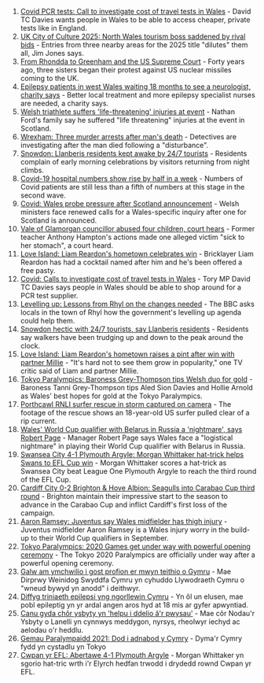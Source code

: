 1. [Covid PCR tests: Call to investigate cost of travel tests in Wales](https://www.bbc.co.uk/news/uk-wales-politics-58260242?at_medium=RSS&at_campaign=KARANGA) - David TC Davies wants people in Wales to be able to access cheaper, private tests like in England.
2. [UK City of Culture 2025: North Wales tourism boss saddened by rival bids](https://www.bbc.co.uk/news/uk-wales-58319788?at_medium=RSS&at_campaign=KARANGA) - Entries from three nearby areas for the 2025 title "dilutes" them all, Jim Jones says.
3. [From Rhondda to Greenham and the US Supreme Court](https://www.bbc.co.uk/news/uk-wales-58318646?at_medium=RSS&at_campaign=KARANGA) - Forty years ago, three sisters began their protest against US nuclear missiles coming to the UK.
4. [Epilepsy patients in west Wales waiting 18 months to see a neurologist, charity says](https://www.bbc.co.uk/news/uk-wales-58319786?at_medium=RSS&at_campaign=KARANGA) - Better local treatment and more epilepsy specialist nurses are needed, a charity says.
5. [Welsh triathlete suffers 'life-threatening' injuries at event](https://www.bbc.co.uk/news/uk-wales-58321158?at_medium=RSS&at_campaign=KARANGA) - Nathan Ford's family say he suffered "life threatening" injuries at the event in Scotland.
6. [Wrexham: Three murder arrests after man's death](https://www.bbc.co.uk/news/uk-wales-58314181?at_medium=RSS&at_campaign=KARANGA) - Detectives are investigating after the man died following a "disturbance".
7. [Snowdon: Llanberis residents kept awake by 24/7 tourists](https://www.bbc.co.uk/news/uk-wales-58314871?at_medium=RSS&at_campaign=KARANGA) - Residents complain of early morning celebrations by visitors returning from night climbs.
8. [Covid-19 hospital numbers show rise by half in a week](https://www.bbc.co.uk/news/uk-wales-58318218?at_medium=RSS&at_campaign=KARANGA) - Numbers of Covid patients are still less than a fifth of numbers at this stage in the second wave.
9. [Covid: Wales probe pressure after Scotland announcement](https://www.bbc.co.uk/news/uk-wales-politics-58244528?at_medium=RSS&at_campaign=KARANGA) - Welsh ministers face renewed calls for a Wales-specific inquiry after one for Scotland is announced.
10. [Vale of Glamorgan councillor abused four children, court hears](https://www.bbc.co.uk/news/uk-wales-58321149?at_medium=RSS&at_campaign=KARANGA) - Former teacher Anthony Hampton's actions made one alleged victim "sick to her stomach", a court heard.
11. [Love Island: Liam Reardon's hometown celebrates win](https://www.bbc.co.uk/news/uk-wales-58314176?at_medium=RSS&at_campaign=KARANGA) - Bricklayer Liam Reardon has had a cocktail named after him and he's been offered a free pasty.
12. [Covid: Calls to investigate cost of travel tests in Wales](https://www.bbc.co.uk/news/uk-wales-58319791?at_medium=RSS&at_campaign=KARANGA) - Tory MP David TC Davies says people in Wales should be able to shop around for a PCR test supplier.
13. [Levelling up: Lessons from Rhyl on the changes needed](https://www.bbc.co.uk/news/uk-58287122?at_medium=RSS&at_campaign=KARANGA) - The BBC asks locals in the town of Rhyl how the government's levelling up agenda could help them.
14. [Snowdon hectic with 24/7 tourists, say Llanberis residents](https://www.bbc.co.uk/news/uk-wales-58324570?at_medium=RSS&at_campaign=KARANGA) - Residents say walkers have been trudging up and down to the peak around the clock.
15. [Love Island: Liam Reardon's hometown raises a pint after win with partner Millie](https://www.bbc.co.uk/news/uk-wales-58321156?at_medium=RSS&at_campaign=KARANGA) - "It's hard not to see them grow in popularity," one TV critic said of Liam and partner Millie.
16. [Tokyo Paralympics: Baroness Grey-Thompson tips Welsh duo for gold](https://www.bbc.co.uk/sport/av/disability-sport/58310373?at_medium=RSS&at_campaign=KARANGA) - Baroness Tanni Grey-Thompson tips Aled Sion Davies and Hollie Arnold as Wales' best hopes for gold at the Tokyo Paralympics.
17. [Porthcawl RNLI surfer rescue in storm captured on camera](https://www.bbc.co.uk/news/uk-wales-58317099?at_medium=RSS&at_campaign=KARANGA) - The footage of the rescue shows an 18-year-old US surfer pulled clear of a rip current.
18. [Wales' World Cup qualifier with Belarus in Russia a 'nightmare', says Robert Page](https://www.bbc.co.uk/sport/football/58318874?at_medium=RSS&at_campaign=KARANGA) - Manager Robert Page says Wales face a "logistical nightmare" in playing their World Cup qualifier with Belarus in Russia.
19. [Swansea City 4-1 Plymouth Argyle: Morgan Whittaker hat-trick helps Swans to EFL Cup win](https://www.bbc.co.uk/sport/football/58239627?at_medium=RSS&at_campaign=KARANGA) - Morgan Whittaker scores a hat-trick as Swansea City beat League One Plymouth Argyle to reach the third round of the EFL Cup.
20. [Cardiff City 0-2 Brighton & Hove Albion: Seagulls into Carabao Cup third round](https://www.bbc.co.uk/sport/football/58239552?at_medium=RSS&at_campaign=KARANGA) - Brighton maintain their impressive start to the season to advance in the Carabao Cup and inflict Cardiff's first loss of the campaign.
21. [Aaron Ramsey: Juventus say Wales midfielder has thigh injury](https://www.bbc.co.uk/sport/football/58322476?at_medium=RSS&at_campaign=KARANGA) - Juventus midfielder Aaron Ramsey is a Wales injury worry in the build-up to their World Cup qualifiers in September.
22. [Tokyo Paralympics: 2020 Games get under way with powerful opening ceremony](https://www.bbc.co.uk/sport/disability-sport/58316181?at_medium=RSS&at_campaign=KARANGA) - The Tokyo 2020 Paralympics are officially under way after a powerful opening ceremony.
23. [Galw am ymchwilio i gost profion er mwyn teithio o Gymru](https://www.bbc.co.uk/newyddion/58322295?at_medium=RSS&at_campaign=KARANGA) - Mae Dirprwy Weinidog Swyddfa Cymru yn cyhuddo Llywodraeth Cymru o "wneud bywyd yn anodd" i deithwyr.
24. [Diffyg triniaeth epilepsi yng ngorllewin Cymru](https://www.bbc.co.uk/newyddion/58311167?at_medium=RSS&at_campaign=KARANGA) - Yn ôl un elusen, mae pobl epileptig yn yr ardal angen aros hyd at 18 mis ar gyfer apwyntiad.
25. [Canu gyda chôr ysbyty yn 'helpu i ddelio â'r pwysau'](https://www.bbc.co.uk/newyddion/58322291?at_medium=RSS&at_campaign=KARANGA) - Mae côr Nodau'r Ysbyty o Lanelli yn cynnwys meddygon, nyrsys, rheolwyr iechyd ac aelodau o'r heddlu.
26. [Gemau Paralympaidd 2021: Dod i adnabod y Cymry](https://www.bbc.co.uk/newyddion/58310030?at_medium=RSS&at_campaign=KARANGA) - Dyma'r Cymry fydd yn cystadlu yn Tokyo
27. [Cwpan yr EFL: Abertawe 4-1 Plymouth Argyle](https://www.bbc.co.uk/newyddion/58311168?at_medium=RSS&at_campaign=KARANGA) - Morgan Whittaker yn sgorio hat-tric wrth i'r Elyrch hedfan trwodd i drydedd rownd Cwpan yr EFL.
